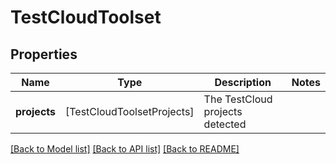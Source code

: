 # TestCloudToolset

## Properties
Name | Type | Description | Notes
------------ | ------------- | ------------- | -------------
**projects** | [TestCloudToolsetProjects] | The TestCloud projects detected | 

[[Back to Model list]](../README.md#documentation-for-models) [[Back to API list]](../README.md#documentation-for-api-endpoints) [[Back to README]](../README.md)


